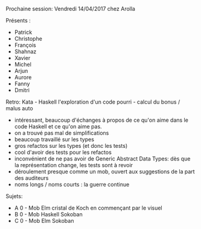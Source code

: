 Prochaine session: Vendredi 14/04/2017
chez Arolla 

Présents :
- Patrick
- Christophe
- François
- Shahnaz
- Xavier
- Michel
- Arjun
- Aurore
- Fanny
- Dmitri



Retro: Kata - Haskell l'exploration d'un code pourri - calcul du bonus / malus auto
- intéressant, beaucoup d'échanges à propos de ce qu'on aime dans le code Haskell et ce qu'on aime pas.
- on a trouvé pas mal de simplifications
- beaucoup travaillé sur les types
- gros refactos sur les types (et donc les tests)
- cool d'avoir des tests pour les refactos
- inconvénient de ne pas avoir de Generic Abstract Data Types: dès que la représentation change, les tests sont à revoir
- déroulement presque comme un mob, ouvert aux suggestions de la part des auditeurs 
- noms longs / noms courts : la guerre continue
 
Sujets:
- A 0 - Mob Elm cristal de Koch en commençant par le visuel
- B 0 - Mob Haskell Sokoban
- C 0 - Mob Elm Sokoban


